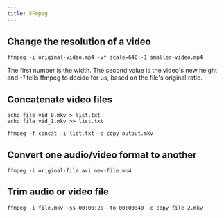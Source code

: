 ```yaml
---
title: FFmpeg
---
```


## Change the resolution of a video

```
ffmpeg -i original-video.mp4 -vf scale=640:-1 smaller-video.mp4
```

The first number is the width. The second value is the video's new height and
_-1_ tells ffmpeg to decide for us, based on the file's original ratio.

## Concatenate video files

```
echo file vid_0.mkv > list.txt
echo file vid_1.mkv >> list.txt
```

```
ffmpeg -f concat -i list.txt -c copy output.mkv
```

## Convert one audio/video format to another

```
ffmpeg -i original-file.avi new-file.mp4
```

## Trim audio or video file

```
ffmpeg -i file.mkv -ss 00:00:20 -to 00:00:40 -c copy file-2.mkv
```
